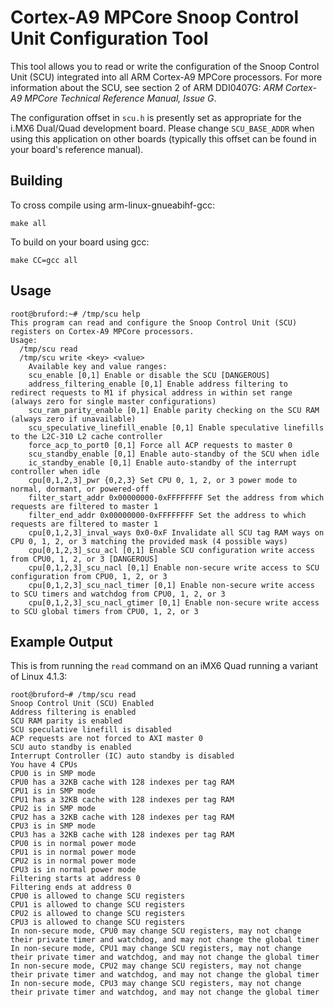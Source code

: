 # Cortex-A9 MPCore Snoop Control Unit Configuration Tool
This tool allows you to read or write the configuration of the Snoop Control Unit (SCU) integrated into all ARM Cortex-A9 MPCore processors. For more information about the SCU, see section 2 of ARM DDI0407G: *ARM Cortex-A9 MPCore Technical Reference Manual, Issue G*.

The configuration offset in `scu.h` is presently set as appropriate for the i.MX6 Dual/Quad development board. Please change `SCU_BASE_ADDR` when using this application on other boards (typically this offset can be found in your board's reference manual).

## Building
To cross compile using arm-linux-gnueabihf-gcc:
```
make all
```
To build on your board using gcc:
```
make CC=gcc all
```

## Usage
```
root@bruford:~# /tmp/scu help
This program can read and configure the Snoop Control Unit (SCU) registers on Cortex-A9 MPCore processors.
Usage:
  /tmp/scu read
  /tmp/scu write <key> <value>
    Available key and value ranges:
	scu_enable [0,1] Enable or disable the SCU [DANGEROUS]
	address_filtering_enable [0,1] Enable address filtering to redirect requests to M1 if physical address in within set range (always zero for single master configurations)
	scu_ram_parity_enable [0,1] Enable parity checking on the SCU RAM (always zero if unavailable)
	scu_speculative_linefill_enable [0,1] Enable speculative linefills to the L2C-310 L2 cache controller
	force_acp_to_port0 [0,1] Force all ACP requests to master 0
	scu_standby_enable [0,1] Enable auto-standby of the SCU when idle
	ic_standby_enable [0,1] Enable auto-standby of the interrupt controller when idle
	cpu[0,1,2,3]_pwr {0,2,3} Set CPU 0, 1, 2, or 3 power mode to normal, dormant, or powered-off
	filter_start_addr 0x00000000-0xFFFFFFFF Set the address from which requests are filtered to master 1
	filter_end_addr 0x00000000-0xFFFFFFFF Set the address to which requests are filtered to master 1
	cpu[0,1,2,3]_inval_ways 0x0-0xF Invalidate all SCU tag RAM ways on CPU 0, 1, 2, or 3 matching the provided mask (4 possible ways)
	cpu[0,1,2,3]_scu_acl [0,1] Enable SCU configuration write access from CPU0, 1, 2, or 3 [DANGEROUS]
	cpu[0,1,2,3]_scu_nacl [0,1] Enable non-secure write access to SCU configuration from CPU0, 1, 2, or 3
	cpu[0,1,2,3]_scu_nacl_timer [0,1] Enable non-secure write access to SCU timers and watchdog from CPU0, 1, 2, or 3
	cpu[0,1,2,3]_scu_nacl_gtimer [0,1] Enable non-secure write access to SCU global timers from CPU0, 1, 2, or 3
```

## Example Output
This is from running the `read` command on an iMX6 Quad running a variant of Linux 4.1.3:
```
root@bruford~# /tmp/scu read
Snoop Control Unit (SCU) Enabled
Address filtering is enabled
SCU RAM parity is enabled
SCU speculative linefill is disabled
ACP requests are not forced to AXI master 0
SCU auto standby is enabled
Interrupt Controller (IC) auto standby is disabled
You have 4 CPUs
CPU0 is in SMP mode
CPU0 has a 32KB cache with 128 indexes per tag RAM
CPU1 is in SMP mode
CPU1 has a 32KB cache with 128 indexes per tag RAM
CPU2 is in SMP mode
CPU2 has a 32KB cache with 128 indexes per tag RAM
CPU3 is in SMP mode
CPU3 has a 32KB cache with 128 indexes per tag RAM
CPU0 is in normal power mode
CPU1 is in normal power mode
CPU2 is in normal power mode
CPU3 is in normal power mode
Filtering starts at address 0
Filtering ends at address 0
CPU0 is allowed to change SCU registers
CPU1 is allowed to change SCU registers
CPU2 is allowed to change SCU registers
CPU3 is allowed to change SCU registers
In non-secure mode, CPU0 may change SCU registers, may not change their private timer and watchdog, and may not change the global timer
In non-secure mode, CPU1 may change SCU registers, may not change their private timer and watchdog, and may not change the global timer
In non-secure mode, CPU2 may change SCU registers, may not change their private timer and watchdog, and may not change the global timer
In non-secure mode, CPU3 may change SCU registers, may not change their private timer and watchdog, and may not change the global timer
```
